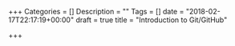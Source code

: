 +++
Categories = []
Description = ""
Tags = []
date = "2018-02-17T22:17:19+00:00"
draft = true
title = "Introduction to Git/GitHub"

+++

